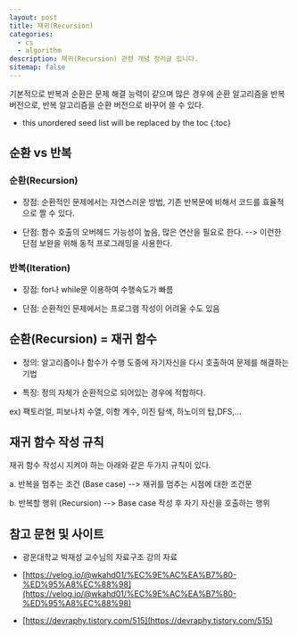 ```yaml
---
layout: post
title: 재귀(Recursion)
categories: 
  - cs
  - algorithm
description: 재귀(Recursion) 관련 개념 정리글 입니다.
sitemap: false
---
```


기본적으로 반복과 순환은 문제 해결 능력이 같으며 많은 경우에 순환 알고리즘을 반복버전으로, 반복 알고리즘을 순환 버전으로 바꾸어 쓸 수 있다.

* this unordered seed list will be replaced by the toc
{:toc}

## 순환 vs 반복

### 순환(Recursion)

- 장점: 순환적인 문제에서는 자연스러운 방법, 기존 반복문에 비해서 코드를 효율적으로 짤 수 있다.

- 단점: 함수 호출의 오버헤드 가능성이 높음, 많은 연산을 필요로 한다. --> 이런한 단점 보완을 위해 동적 프로그래밍을 사용한다.

### 반복(Iteration)

- 장점: for나 while문 이용하여 수행속도가 빠름

- 단점: 순환적인 문제에서는 프로그램 작성이 어려울 수도 있음


## 순환(Recursion) = 재귀 함수

- 정의: 알고리즘이나 함수가 수행 도중에 자기자신을 다시 호출하여 문제를 해결하는 기법

- 특징: 정의 자체가 순환적으로 되어있는 경우에 적합하다.

ex) 팩토리얼, 피보나치 수열, 이항 계수, 이진 탐색, 하노이의 탑,DFS,...


## 재귀 함수 작성 규칙

재귀 함수 작성시 지켜야 하는 아래와 같은 두가지 규칙이 있다.

a. 반복을 멈추는 조건 (Base case) --> 재귀를 멈추는 시점에 대한 조건문

b. 반복할 행위 (Recursion) --> Base case 작성 후 자기 자신을 호출하는 행위


## **참고 문헌 및 사이트** 

- 광운대학교 박재성 교수님의 자료구조 강의 자료

- [https://velog.io/@wkahd01/%EC%9E%AC%EA%B7%80-%ED%95%A8%EC%88%98](https://velog.io/@wkahd01/%EC%9E%AC%EA%B7%80-%ED%95%A8%EC%88%98)

- [https://devraphy.tistory.com/515](https://devraphy.tistory.com/515)